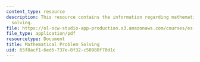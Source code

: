 ```yaml
---
content_type: resource
description: This resource contains the information regarding mathematical problem
  solving.
file: https://ol-ocw-studio-app-production.s3.amazonaws.com/courses/es-291-learning-seminar-experiments-in-education-spring-2003/65f8acf16ed6737e8f32c58988f70d1c_MITES_291S03_6b_math.pdf
file_type: application/pdf
resourcetype: Document
title: Mathematical Problem Solving
uid: 65f8acf1-6ed6-737e-8f32-c58988f70d1c
---
```

